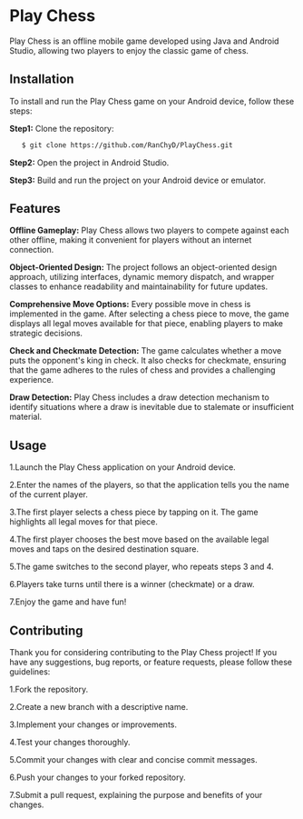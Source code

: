 
# Play Chess

Play Chess is an offline mobile game developed using Java and Android Studio, allowing two players to enjoy the classic game of chess.


## Installation
To install and run the Play Chess game on your Android device, follow these steps:

 **Step1:** Clone the repository:
 ```bash
    $ git clone https://github.com/RanChyD/PlayChess.git
```
**Step2:** Open the project in Android Studio.

**Step3:** Build and run the project on your Android device or emulator.
## Features
**Offline Gameplay:** Play Chess allows two players to compete against each other offline, making it convenient for players without an internet connection.

**Object-Oriented Design:** The project follows an object-oriented design approach, utilizing interfaces, dynamic memory dispatch, and wrapper classes to enhance readability and maintainability for future updates.

**Comprehensive Move Options:** Every possible move in chess is implemented in the game. After selecting a chess piece to move, the game displays all legal moves available for that piece, enabling players to make strategic decisions.

**Check and Checkmate Detection:** The game calculates whether a move puts the opponent's king in check. It also checks for checkmate, ensuring that the game adheres to the rules of chess and provides a challenging experience.

**Draw Detection:** Play Chess includes a draw detection mechanism to identify situations where a draw is inevitable due to stalemate or insufficient material.
## Usage
1.Launch the Play Chess application on your Android device.

2.Enter the names of the players, so that the application tells you the name of the current player.

3.The first player selects a chess piece by tapping on it. The game highlights all legal moves for that piece.

4.The first player chooses the best move based on the available legal moves and taps on the desired destination square.

5.The game switches to the second player, who repeats steps 3 and 4.

6.Players take turns until there is a winner (checkmate) or a draw.

7.Enjoy the game and have fun!
## Contributing
Thank you for considering contributing to the Play Chess project! If you have any suggestions, bug reports, or feature requests, please follow these guidelines:

1.Fork the repository.

2.Create a new branch with a descriptive name.

3.Implement your changes or improvements.

4.Test your changes thoroughly.

5.Commit your changes with clear and concise commit messages.

6.Push your changes to your forked repository.

7.Submit a pull request, explaining the purpose and benefits of your changes.
